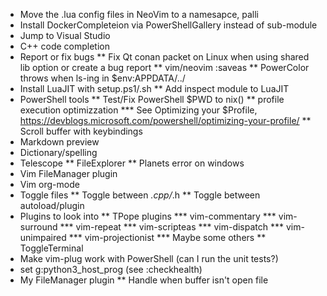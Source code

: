 * Move the .lua config files in NeoVim to a namesapce, palli
* Install DockerCompleteion via PowerShellGallery instead of sub-module
* Jump to Visual Studio
* C++ code completion
* Report or fix bugs
** Fix Qt conan packet on Linux when using shared lib option or create a bug report
** vim/neovim :saveas
** PowerColor throws when ls-ing in $env:APPDATA/../
* Install LuaJIT with setup.ps1/.sh
** Add inspect module to LuaJIT
* PowerShell tools
** Test/Fix PowerShell $PWD to nix()
** profile execution optimizzation
*** See Optimizing your $Profile, https://devblogs.microsoft.com/powershell/optimizing-your-profile/ 
** Scroll buffer with keybindings
* Markdown preview
* Dictionary/spelling
* Telescope
** FileExplorer
** Planets error on windows
* Vim FileManager plugin
* Vim org-mode
* Toggle files
** Toggle between *.cpp/*.h
** Toggle between autoload/plugin
* Plugins to look into
** TPope plugins
*** vim-commentary
*** vim-surround
*** vim-repeat
*** vim-scripteas
*** vim-dispatch
*** vim-unimpaired
*** vim-projectionist
*** Maybe some others
** ToggleTerminal
* Make vim-plug work with PowerShell (can I run the unit tests?)
* set g:python3_host_prog (see :checkhealth)
* My FileManager plugin
** Handle when buffer isn't open file
